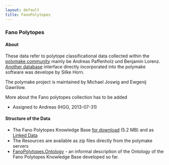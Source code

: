 ```yaml
---
layout: default
title: FanoPolytopes
---
```


### Fano Polytopes

#### About

These data refer to polytope classificational data collected within the [polymake community](http://polymake.org) mainly be Andreas Paffenholz und Benjamin Lorenz. [Another database](http://polymake.org/doku.php/data) interface directly incorporated into the polymake software was develope by Silke Horn.

The polymake project is maintained by Michael Joswig and Ewgenij Gawrilow.

More about the Fano polytopes collection has to be added

-   Assigned to Andreas (HGG, 2013-07-31)

#### Structure of the Data

-   The Fano Polytopes Knowledge Base [for download](http://symbolicdata.org/RDFData/FanoPolytopes.ttl) (5.2 MB) and as [Linked Data](http://symbolicdata.org/Data/FanoPolytopes/)
-   The Resources are available as zip files directly from the polymake servers
-   [FanoPolytopes.Ontology](FanoPolytopes.Ontology "wikilink") - an informal description of the Ontology of the Fano Polytopes Knowledge Base developed so far.

